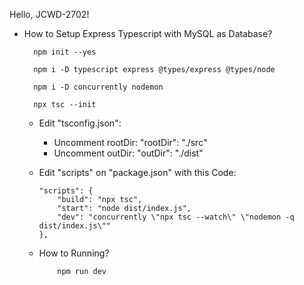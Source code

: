 Hello, JCWD-2702!

+ How to Setup Express Typescript with MySQL as Database?
        
        npm init --yes

        npm i -D typescript express @types/express @types/node

        npm i -D concurrently nodemon

        npx tsc --init
  
  - Edit "tsconfig.json":
      - Uncomment rootDir:  "rootDir": "./src"
      - Uncomment outDir:   "outDir": "./dist"
  - Edit "scripts" on "package.json" with this Code:
    
        "scripts": {
            "build": "npx tsc",
            "start": "node dist/index.js",
            "dev": "concurrently \"npx tsc --watch\" \"nodemon -q dist/index.js\""
        },

  - How to Running?
            
            npm run dev